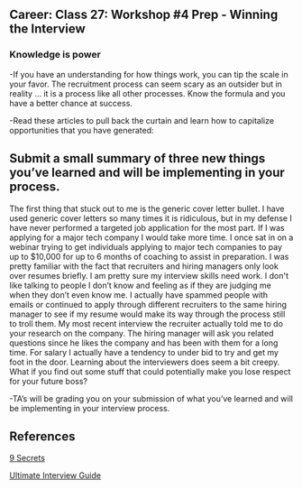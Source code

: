 ## Career: Class 27: Workshop #4 Prep - Winning the Interview

### Knowledge is power

-If you have an understanding for how things work, you can tip the scale in your favor. The recruitment process can seem scary as an outsider but in reality … it is a process like all other processes. Know the formula and you have a better chance at success.

-Read these articles to pull back the curtain and learn how to capitalize opportunities that you have generated:

## Submit a small summary of three new things you’ve learned and will be implementing in your process.

The first thing that stuck out to me is the generic cover letter bullet. I have used generic cover letters so many times it is ridiculous, but in my defense I have never performed a targeted job application for the most part. If I was applying for a major tech company I would take more time. I once sat in on a webinar trying to get individuals applying to major tech companies to pay up to $10,000 for up to 6 months of coaching to assist in preparation. I was pretty familiar with the fact that recruiters and hiring managers only look over resumes briefly. I am pretty sure my interview skills need work. I don't like talking to people I don’t know and feeling as if they are judging me when they don’t even know me. I actually have spammed people with emails or continued to apply through different recruiters to the same hiring manager to see if my resume would make its way through the process still to troll them. My most recent interview the recruiter actually told me to do your research on the company. The hiring manager will ask you related questions since he likes the company and has been with them for a long time. For salary I actually have a tendency to under bid to try and get my foot in the door. Learning about the interviewers does seem a bit creepy. What if you find out some stuff that could potentially make you lose respect for your future boss?

-TA’s will be grading you on your submission of what you’ve learned and will be implementing in your interview process.

## References

[9 Secrets](https://www.thejobnetwork.com/9-secrets-recruiters-dont-want-you-to-know/)

[Ultimate Interview Guide](https://www.themuse.com/advice/the-ultimate-interview-guide-30-prep-tips-for-job-interview-success)
